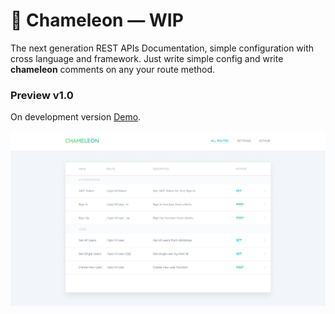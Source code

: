 # 🍃 Chameleon — WIP

The next generation REST APIs Documentation, simple configuration with cross language and framework. Just write simple config and write **chameleon** comments on any your route method.

### Preview v1.0

On development version [Demo](https://muhibbudins.github.io/chameleon/template).

![Preview](routes.jpg)
